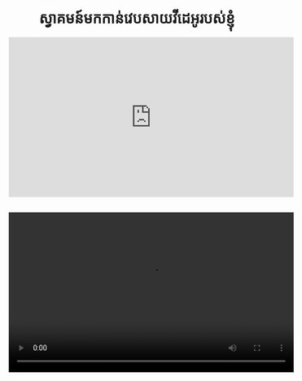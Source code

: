 <!DOCTYPE html>
<html lang="km">
<head>
  <meta charset="UTF-8">
  <title>My Video Site</title>
  <style>
    body { text-align: center; font-family: Arial, sans-serif; margin: 20px; }
    .video-box { margin-bottom: 30px; }
  </style>
</head>
<body>
  <h1>ស្វាគមន៍មកកាន់វេបសាយវីដេអូរបស់ខ្ញុំ</h1>

  <div class="video-box">
    <!-- Embed YouTube Video -->
    <iframe width="560" height="315"
      src="https://www.youtube.com/embed/VIDEO_ID"
      frameborder="0"
      allowfullscreen>
    </iframe>
  </div>

  <div class="video-box">
    <!-- ឬប្រសិនបើអ្នកមានវីដេអូ mp4 upload នៅក្នុង repo -->
    <video width="560" height="315" controls>
      <source src="videos/myvideo.mp4" type="video/mp4">
      កញ្ញាជួយ Browser របស់អ្នកមិនគាំទ្របន្ទាត់នេះទេ។
    </video>
  </div>
</body>
</html>
